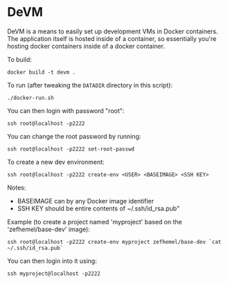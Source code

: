 DeVM
====

DeVM is a means to easily set up development VMs in Docker containers. The
application itself is hosted inside of a container, so essentially you're
hosting docker containers inside of a docker container.

To build:

    docker build -t devm .

To run (after tweaking the `DATADIR` directory in this script):

    ./docker-run.sh

You can then login with password "root":

    ssh root@localhost -p2222

You can change the root password by running:

    ssh root@localhost -p2222 set-root-passwd

To create a new dev environment:

    ssh root@localhost -p2222 create-env <USER> <BASEIMAGE> <SSH KEY>

Notes:

* BASEIMAGE can by any Docker image identifier
* SSH KEY should be entire contents of ~/.ssh/id_rsa.pub"

Example (to create a project named 'myproject' based on the 'zefhemel/base-dev' image):

    ssh root@localhost -p2222 create-env myproject zefhemel/base-dev `cat ~/.ssh/id_rsa.pub`

You can then login into it using:

    ssh myproject@localhost -p2222